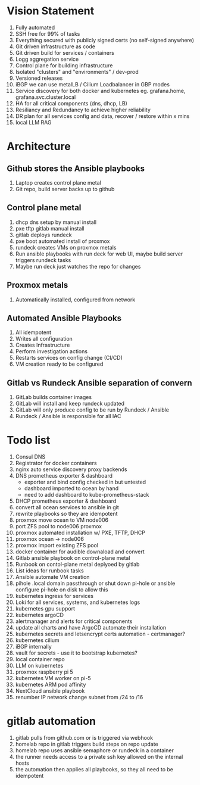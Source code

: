 # Vision Statement
1. Fully automated
1. SSH free for 99% of tasks
1. Everything secured with publicly signed certs (no self-signed anywhere)
1. Git driven infrastructure as code
1. Git driven build for services / containers
1. Logg aggregation service
1. Control plane for building infrastructure
1. Isolated "clusters" and "environments" / dev-prod
1. Versioned releases
1. iBGP we can use metalLB / Cilium Loadbalancer in GBP modes
1. Service discovery for both docker and kubernetes eg. grafana.home, grafana.svc.cluster.local
1. HA for all critical components (dns, dhcp, LB)
1. Resiliancy and Redundancy to achieve higher reliability
1. DR plan for all services config and data, recover / restore within x mins
1. local LLM RAG

# Architecture
## Github stores the Ansible playbooks
1. Laptop creates control plane metal
1. Git repo, build server backs up to github

## Control plane metal 
1. dhcp dns setup by manual install
1. pxe tftp gitlab manual install
1. gitlab deploys rundeck
1. pxe boot automated install of proxmox
1. rundeck creates VMs on proxmox metals
1. Run ansible playbooks with run deck for web UI, maybe build server triggers rundeck tasks
1. Maybe run deck just watches the repo for changes 

## Proxmox metals
1. Automatically installed, configured from network

## Automated Ansible Playbooks 
1. All idempotent 
1. Writes all configuration
1. Creates Infrastructure
1. Perform investigation actions
1. Restarts services on config change (CI/CD)
1. VM  creation ready to be configured

## Gitlab vs Rundeck Ansible separation of convern
1. GitLab builds container images
1. GitLab will install and keep rundeck updated
1. GitLab will only produce config to be run by Rundeck / Ansible
1. Rundeck / Ansible is responsible for all IAC

# Todo list 
1. Consul DNS
1. Registrator for docker containers
1. nginx auto service discovery proxy backends
1. DNS prometheus exporter & dashboard 
    - exporter and bind config checked in but untested
    - dashboard imported to ocean by hand
    - need to add dashboard to kube-prometheus-stack
1. DHCP prometheus exporter & dashboard
1. convert all ocean services to ansible in git
1. rewrite playbooks so they are idempotent 
1. proxmox move ocean to VM node006
1. port ZFS pool to node006 proxmox
1. proxmox automated installation w/ PXE, TFTP, DHCP
1. proxmox ocean -> node006
1. proxmox import existing ZFS pool
1. docker container for audible downaload and convert
1. Gitlab ansible playbook on control-plane metal
1. Runbook on contol-plane metal deplyoed by gitlab
1. List ideas for runbook tasks
1. Ansible automate VM creation
1. pihole .local domain passthrough or shut down pi-hole or ansible configure pi-hole on disk to allow this
1. kubernetes ingress for services
1. Loki for all services, systems, and kubernetes logs
1. kubernetes gpu support
1. kubernetes argoCD
1. alertmanager and alerts for critical components
1. update all charts and have ArgoCD automate their installation
1. kubernetes secrets and letsencrypt certs automation - certmanager?
1. kubernetes cilium
1. iBGP internally
1. vault for secrets - use it to bootstrap kubernetes?
1. local container repo
1. LLM on kubernetes
1. proxmox raspberry pi 5
1. kubernetes VM worker on pi-5
1. kubernetes ARM pod affinity
1. NextCloud ansible playbook
1. renumber IP network change subnet from /24 to /16


# gitlab automation
1. gitlab pulls from github.com or is triggered via webhook
1. homelab repo in gitlab triggers build steps on repo update
1. homelab repo uses ansible semaphore or rundeck in a container
1. the runner needs access to a private ssh key allowed on the internal hosts
1. the automation then applies all playbooks, so they all need to be idempotent